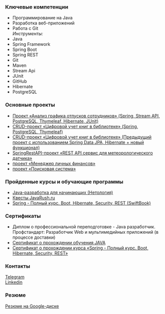 ### Ключевые компетенции

- Программирование на Java
- Разработка веб-приложений
- Работа с Git  
*Инструменты:*
- Java
- Spring Framework
- Spring Boot
- Spring REST
- Git
- Maven
- Stream Api
- JUnit
- GitHub
- Hibernate
- PostgreSQL

### Основные проекты
- [Проект «Анализ графика отпусков сотрудников» (Spring, Stream API, PostgreSQL, Thymeleaf, Hibernate, JUnit)](https://github.com/DmitryIE/Vacations_Spring)
- [CRUD-проект «Цифровой учет книг в библиотеке» (Spring, PostgreSQL, Thymeleaf)](https://github.com/DmitryIE/Digital_library_Spring_CRUD)
- [CRUD-проект «Цифровой учет книг в библиотеке» (Предыдущий проект с использованием Spring Data JPA, Hibernate + новый функционал)](https://github.com/DmitryIE/Digital_library_CRUD_Hibernate_SpringDataJPA)
- [SpringRestAPI-проект «REST API сервис для метеорологического датчика»](https://github.com/DmitryIE/Sensor_of_temperature_Spring_REST_API)
- [проект «Менеджер личных финансов»](https://github.com/DmitryIE/Personal_Finance_Manager)
- [проект «Поисковая система»](https://github.com/DmitryIE/search-final-diplom)

### Пройденные курсы и обучающие программы

- [Java-разработка для начинающих (Нетология)](https://cat.2035.university/rall/course/11144/?orgs=1369)
- [Квесты JavaRush.ru](https://javarush.ru/quests)
- [Spring - Полный курс. Boot, Hibernate, Security, REST (SwiftBook)](https://swiftbook.org/courses/438)

### Сертификаты

- Диплом о профессиональной переподготовке - Java разработчик. Профстандарт: Разработчик Web и мультимедийных приложений (в процессе доставки)
- [Сертификат о прохождении обучения JAVA](https://github.com/DmitryIE/DmitryIE/blob/main/Сertificate%20JAVA.pdf)
- [Сертификат о прохождении курса «Spring - Полный курс. Boot, Hibernate, Security, REST»](https://github.com/DmitryIE/DmitryIE/blob/main/Certificate%20Spring.pdf)
 
### Контакты
[Telegram](https://t.me/dmitryIvE)  
[Linkedin](https://linkedin.com/in/дмитрий-егерев-942342259)

### Резюме
[Резюме на Google-диске](https://docs.google.com/document/d/1v0vmf2jnuej5YlXAV9rzUb21s2nwhg10/edit)
